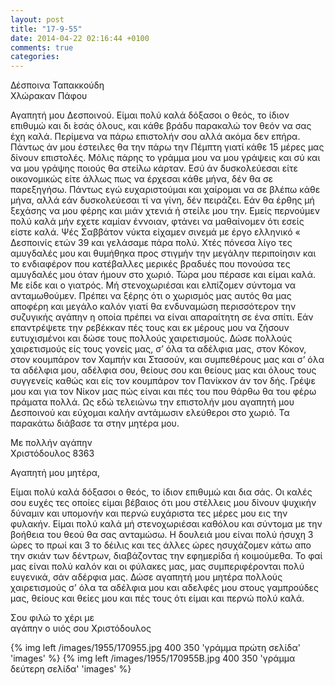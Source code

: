 ```yaml
---
layout: post
title: "17-9-55"
date: 2014-04-22 02:16:44 +0100
comments: true
categories:
---
```


Δέσποινα Ταπακκούδη<br/>
Χλώρακαν Πάφου

Αγαπητή μου Δεσποινού. Είμαι πολύ καλά δόξασοι ο θεός, το ίδιον επιθυμώ και δι ́εσάς όλους, και κάθε βράδυ παρακαλώ τον θεόν να σας έχη καλά. Περίμενα να πάρω επιστολήν σου αλλά ακόμα δεν επήρα. Πάντως άν μου έστειλες θα την πάρω την Πέμπτη γιατί κάθε 15 μέρες μας δίνουν επιστολές. Μόλις πάρης το γράμμα μου να μου γράψεις και σύ και να μου γράψης ποιούς θα στείλω κάρταν. Εσύ άν δυσκολεύεσαι είτε οικονομικώς είτε άλλως πως να έρχεσαι κάθε μήνα, δέν θα σε παρεξηγήσω. Πάντως εγώ ευχαριστούμαι και χαίρομαι να σε βλέπω κάθε μήνα, αλλά εάν δυσκολεύεσαι τί να γίνη, δέν πειράζει. Εάν θα έρθης μή ξεχάσης να μου φέρης και μιάν χτενιά ή στείλε μου την. Εμείς περνούμεν πολύ καλά μήν εχετε καμίαν έννοιαν, φτάνει να μαθαίνομεν ότι εσείς είστε καλά. Ψές Σαββάτον νύκτα είχαμεν σινεμά με έργο ελληνικό « Δεσποινίς ετών 39 και γελάσαμε πάρα πολύ. Χτές πόνεσα λίγο τες αμυγδαλές μου και θυμήθηκα προς στιγμήν την μεγάλην περιποίησιν και το ενδιαφέρον που κατέβαλλες μερικές βραδυές που πονούσα τες αμυγδαλές μου όταν ήμουν στο χωριό. Τώρα μου πέρασε και είμαι καλά. Με είδε και ο γιατρός. Μή στενοχωριέσαι και ελπίζομεν σύντομα να ανταμωθούμεν. Πρέπει να ξέρης ότι ο χωρισμός μας αυτός θα μας αποφέρη και μεγάλο καλόν γιατί θα ενδυναμώση περισσότερον την συζυγικής αγάπην η οποία πρέπει να είναι απαραίτητη σε ένα σπίτι. Εάν επαντρέψετε την ρεβέκκαν πές τους και εκ μέρους μου να ζήσουν ευτυχισμένοι και δώσε τους πολλούς χαιρετισμούς. Δώσε πολλούς χαιρετισμούς είς τους γονείς μας, σ’ όλα τα αδέλφια μας, στον Κόκον, στον κουμπάρον τον Χαμπήν και Στασούν, και συμπεθέρους μας και σ’ όλα τα αδέλφια μου, αδέλφια σου, θείους σου και θείους μας και όλους τους συγγενείς καθώς και είς τον κουμπάρον τον Πανίκκον άν τον δής. Γρέψε μου και για τον Νίκον μας πώς είναι και πές του που θάρθω θα του φέρω πράματα πολλά. Ως εδώ τελειώνω την επιστολήν μου αγαπητή μου Δεσποινού και εύχομαι καλήν αντάμωσιν ελεύθεροι στο χωριό. Τα παρακάτω διάβασε τα στην μητέρα μου.

Με πολλήν αγάπην<br/>
Χριστόδουλος 8363


Αγαπητή μου μητέρα,

Είμαι πολύ καλά δόξασοι ο θεός, το ίδιον επιθυμώ και δια σάς. Οι καλές σου ευχές τες οποίες είμαι βέβαιος ότι μου στέλλεις μου δίνουν ψυχικήν δύναμιν και υπομονήν και περνώ ευχάριστα τες μέρες μου εις την φυλακήν. Είμαι πολύ καλά μή στενοχωριέσαι καθόλου και σύντομα με την βοήθεια του θεού θα σας ανταμώσω. Η δουλειά μου είναι πολύ ήσυχη 3 ώρες το πρωί και 3 το δέιλις και τες άλλες ώρες ησυχάζομεν κάτω απο την σκιάν των δέντρων, διαβάζοντας την εφημερίδα ή κοιμούμεθα. Το φαί μας είναι πολύ καλόν και οι φύλακες μας, μας συμπεριφέρονται πολύ ευγενικά, σάν αδέρφια μας. Δώσε αγαπητή μου μητέρα πολλούς χαιρετισμούς σ’ όλα τα αδέλφια μου και αδελφές μου στους γαμπρούδες μας, θείους και θείες μου και πές τους ότι είμαι και περνώ πολύ καλά.

Σου φιλώ το χέρι με<br/>
αγάπην ο υιός σου Χριστόδουλος

{% img left /images/1955/170955.jpg 400 350 'γράμμα πρώτη σελίδα' 'images' %}
{% img left /images/1955/170955B.jpg 400 350 'γράμμα δεύτερη σελίδα' 'images' %}
